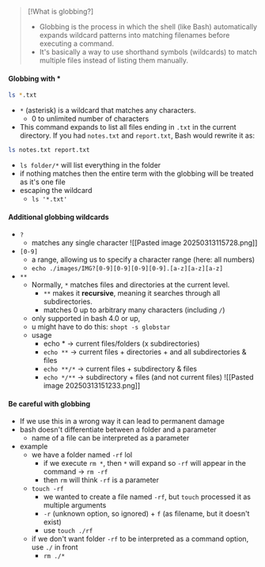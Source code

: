 >[!What is globbing?]
>- Globbing is the process in which the shell (like Bash) automatically expands wildcard patterns into matching filenames before executing a command. 
>- It's basically a way to use shorthand symbols (wildcards) to match multiple files instead of listing them manually.
#### Globbing with *
```bash
ls *.txt
```
- `*` (asterisk) is a wildcard that matches any characters.
	- 0 to unlimited number of characters
- This command expands to list all files ending in `.txt` in the current directory. If you had `notes.txt` and `report.txt`, Bash would rewrite it as:
```bash
ls notes.txt report.txt
```

- `ls folder/*` will list everything in the folder
- if nothing matches then the entire term with the globbing will be treated as it's one file
- escaping the wildcard
	- `ls '*.txt'`
#### Additional globbing wildcards
- `?` 
	- matches any single character
		![[Pasted image 20250313115728.png]]
- `[0-9]`
	- a range, allowing us to specify a character range (here: all numbers)
	- `echo ./images/IMG?[0-9][0-9][0-9][0-9].[a-z][a-z][a-z]`
- `**`
	- Normally, `*` matches files and directories at the current level.
		- `**` makes it **recursive**, meaning it searches through all subdirectories.
		- matches 0 up to arbitrary many characters (including `/`)
	- only supported in bash 4.0 or up,
	- u might have to do this: `shopt -s globstar`
	- usage
		- echo * -> current files/folders (x subdirectories) 
		- `echo **` -> current files + directories + and all subdirectories & files
		- `echo **/*` ->  current files + subdirectory & files 
		- `echo */**` -> subdirectory + files (and not current files)
			![[Pasted image 20250313151233.png]]
#### Be careful with globbing
- If we use this in a wrong way it can lead to permanent damage
- bash doesn't differentiate between a folder and a parameter
	- name of a file can be interpreted as a parameter
- example
	- we have a folder named `-rf` lol
		- if we execute `rm *`, then `*` will expand so `-rf` will appear in the command -> `rm -rf`
		- then `rm` will think `-rf` is a parameter
	- `touch -rf`
		- we wanted to create a file named `-rf`, but `touch` processed it as multiple arguments 
		- `-r` (unknown option, so ignored) +  `f` (as filename, but it doesn't exist)
		- use `touch ./rf`
	- if we don't want folder `-rf` to be interpreted as a command option, use `./` in front
		- `rm ./*`

